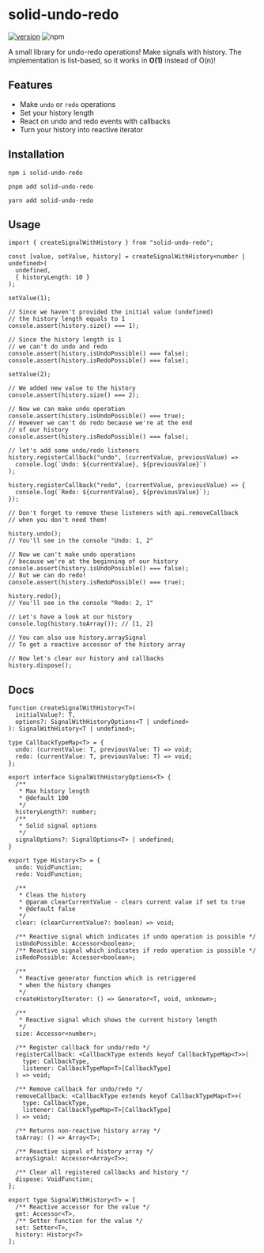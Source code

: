 # solid-undo-redo

[![version](https://img.shields.io/npm/v/solid-undo-redo?style=for-the-badge)](https://www.npmjs.com/package/solid-undo-redo)
![npm](https://img.shields.io/npm/dw/solid-undo-redo?style=for-the-badge)

A small library for undo-redo operations!
Make signals with history.
The implementation is list-based, so it works in **O(1)** instead of O(n)!

## Features

- Make `undo` or `redo` operations
- Set your history length
- React on undo and redo events with callbacks
- Turn your history into reactive iterator

## Installation

`npm i solid-undo-redo`

`pnpm add solid-undo-redo`

`yarn add solid-undo-redo`

## Usage

```tsx
import { createSignalWithHistory } from "solid-undo-redo";

const [value, setValue, history] = createSignalWithHistory<number | undefined>(
  undefined,
  { historyLength: 10 }
);

setValue(1);

// Since we haven't provided the initial value (undefined)
// the history length equals to 1
console.assert(history.size() === 1);

// Since the history length is 1
// we can't do undo and redo
console.assert(history.isUndoPossible() === false);
console.assert(history.isRedoPossible() === false);

setValue(2);

// We added new value to the history
console.assert(history.size() === 2);

// Now we can make undo operation
console.assert(history.isUndoPossible() === true);
// However we can't do redo because we're at the end
// of our history
console.assert(history.isRedoPossible() === false);

// let's add some undo/redo listeners
history.registerCallback("undo", (currentValue, previousValue) =>
  console.log(`Undo: ${currentValue}, ${previousValue}`)
);

history.registerCallback("redo", (currentValue, previousValue) => {
  console.log(`Redo: ${currentValue}, ${previousValue}`);
});

// Don't forget to remove these listeners with api.removeCallback
// when you don't need them!

history.undo();
// You'll see in the console "Undo: 1, 2"

// Now we can't make undo operations
// because we're at the beginning of our history
console.assert(history.isUndoPossible() === false);
// But we can do redo!
console.assert(history.isRedoPossible() === true);

history.redo();
// You'll see in the console "Redo: 2, 1"

// Let's have a look at our history
console.log(history.toArray()); // [1, 2]

// You can also use history.arraySignal
// To get a reactive accessor of the history array

// Now let's clear our history and callbacks
history.dispose();
```

## Docs

```tsx
function createSignalWithHistory<T>(
  initialValue?: T,
  options?: SignalWithHistoryOptions<T | undefined>
): SignalWithHistory<T | undefined>;

type CallbackTypeMap<T> = {
  undo: (currentValue: T, previousValue: T) => void;
  redo: (currentValue: T, previousValue: T) => void;
};

export interface SignalWithHistoryOptions<T> {
  /**
   * Max history length
   * @default 100
   */
  historyLength?: number;
  /**
   * Solid signal options
   */
  signalOptions?: SignalOptions<T> | undefined;
}

export type History<T> = {
  undo: VoidFunction;
  redo: VoidFunction;

  /**
   * Cleas the history
   * @param clearCurrentValue - clears current value if set to true
   * @default false
   */
  clear: (clearCurrentValue?: boolean) => void;

  /** Reactive signal which indicates if undo operation is possible */
  isUndoPossible: Accessor<boolean>;
  /** Reactive signal which indicates if redo operation is possible */
  isRedoPossible: Accessor<boolean>;

  /**
   * Reactive generator function which is retriggered
   * when the history changes
   */
  createHistoryIterator: () => Generator<T, void, unknown>;

  /**
   * Reactive signal which shows the current history length
   */
  size: Accessor<number>;

  /** Register callback for undo/redo */
  registerCallback: <CallbackType extends keyof CallbackTypeMap<T>>(
    type: CallbackType,
    listener: CallbackTypeMap<T>[CallbackType]
  ) => void;

  /** Remove callback for undo/redo */
  removeCallback: <CallbackType extends keyof CallbackTypeMap<T>>(
    type: CallbackType,
    listener: CallbackTypeMap<T>[CallbackType]
  ) => void;

  /** Returns non-reactive history array */
  toArray: () => Array<T>;

  /** Reactive signal of history array */
  arraySignal: Accessor<Array<T>>;

  /** Clear all registered callbacks and history */
  dispose: VoidFunction;
};

export type SignalWithHistory<T> = [
  /** Reactive accessor for the value */
  get: Accessor<T>,
  /** Setter function for the value */
  set: Setter<T>,
  history: History<T>
];
```
